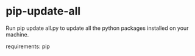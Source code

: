 # pip-update-all

Run pip update all.py to update all the python packages installed on your machine.

requirements: pip
